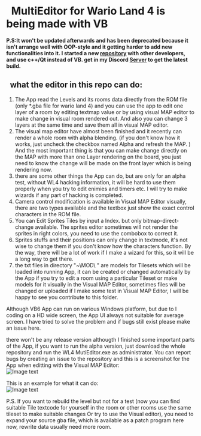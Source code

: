 #   MultiEditor for Wario Land 4 is being made with VB

**P.S:It won't be updated afterwards and has been deprecated because it isn't arrange well with OOP-style and it getting harder to add new functionalities into it. I started a new [repository](https://github.com/Goldensunboy/WL4Editor) with other developers, and use c++/Qt instead of VB. get in my Discord [Server](https://discord.gg/EQ6JhvP) to get the latest build.**  
  
##     what the editor in this repo can do:  
1. The App read the Levels and its rooms data directly from the ROM file (only *.gba file for wario land 4) and you can use the app to edit one layer of a room by editing textmap value or by using visual MAP editor to make change in visual room rendered out. And also you can change 3 layers at the same time and save them all in visual MAP editor.  
2. The visual map editor have almost been finished and it recently can render a whole room with alpha blending. (if you don't know how it works, just uncheck the checkbox named Alpha and refresh the MAP. ) And the most important thing is that you can make change directly on the MAP with more than one Layer rendering on the board, you just need to know the change will be made on the front layer which is being rendering now.  
3. there are some other things the App can do, but are only for an alpha test, without WL4 hacking information, it will be hard to use them properly when you try to edit enimies and timers etc. I will try to make wizards if any part of hacking is completed.  
4. Camera control modification is available in Visual MAP Editor visually, there are two types available and the textbox just show the exact control characters in the ROM file.  
5. You can Edit Sprites Tiles by input a Index. but only bitmap-direct-change available. The sprites editor sometimes will not render the sprites in right colors, you need to use the combobox to correct it.  
6. Sprites stuffs and their positions can only change in textmode, it's not wise to change them if you don't know how the characters function. By the way, there will be a lot of work if I make a wizard for this, so it will be a long way to get there.   
7. the txt files in directory "~\MOD\ " are models for Tilesets which will be loaded into running App, it can be created or changed automatically by the App if you try to edit a room using a particular Tileset or make models for it visually in the Visual MAP Editor, sometimes files will be changed or uploaded if I make some test in Visual MAP Editor, I will be happy to see you contribute to this folder.  
  
Although VB6 App can run on various Windows platform, but due to I coding on a HD wide screen, the App UI always not suitable for average screen. I have tried to solve the problem and if bugs still exist please make an issue here.  
  
there won't be any release version althougth I finished some important parts of the App, if you want to run the alpha version, just download the whole repository and run the WL4 MutiEditor.exe as administrator. You can report bugs by creating an issue to the repository and this is a screenshot for the App when editting with the Visual MAP Editor:  
![Image text](https://github.com/shinespeciall/WarioLand4MultiEditor/blob/master/App_Screenshot.png)  
   
This is an example for what it can do:   
![Image text](https://github.com/shinespeciall/WarioLand4MultiEditor/blob/master/screenshot.png)  

P.S. If you want to rebuild the level but not for a test (now you can find suitable Tile textcode for yourself in the room or other rooms use the same tileset to make suitable changes Or try to use the Visual editor), you need to expand your source gba file, which is available as a patch program here now, rewrite data usually need more room.  
